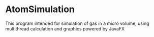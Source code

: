 # AtomSimulation
This program intended for simulation of gas in a micro volume, using multithread calculation and graphics powered by JavaFX
